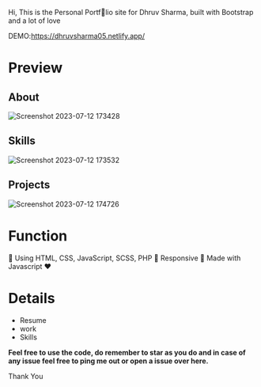 Hi, This is the Personal Portf:star2:lio site for Dhruv Sharma, built with Bootstrap and a lot of love

DEMO:https://dhruvsharma05.netlify.app/

# Preview
## About

![Screenshot 2023-07-12 173428](https://github.com/dhruvsharma2001/Portfolio/assets/115227371/a7e864fb-6c15-4075-9f07-d1219e1508ba)

## Skills


![Screenshot 2023-07-12 173532](https://github.com/dhruvsharma2001/Portfolio/assets/115227371/73a7e623-6eef-4430-b62c-6b013ebd37c6)

## Projects


![Screenshot 2023-07-12 174726](https://github.com/dhruvsharma2001/Portfolio/assets/115227371/e220c0d4-e802-43dc-8a9b-f2cd69830013)

# Function
:star2:  Using HTML, CSS, JavaScript, SCSS, PHP
:star2:  Responsive
:star2:  Made with Javascript :heart:



# Details
+ Resume
+ work
+ Skills




**Feel free to use the code, do remember to star as you do and in case of any issue feel free to ping me out or open a issue over here.**

Thank You
